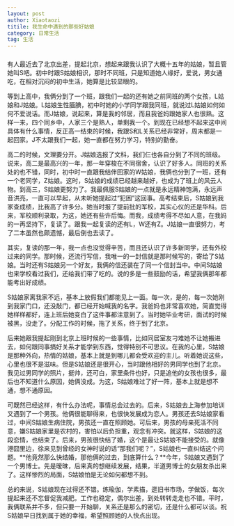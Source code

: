 ```yaml
---
layout: post
author: Xiaotaozi
titile: 我生命中遇到的那些好姑娘
category: 日常生活
tag: 生活
---
```

###  ###
有人最近去了北京出差，提起北京，想起来跟我认识了大概十五年的姑娘，暂且管她叫S吧。初中时跟S姑娘相识，那时不同班，只是知道她人缘好，爱说，男女通吃，在相对沉闷的初中生活，她算是比较显眼的。

等到上高中，我俩分到了一个班，跟我们一起的还有她之前同班的两个女孩，L姑娘和J姑娘。L姑娘生性腼腆，初中时她的小学同学跟我同班，就说过L姑娘如何如何不爱说话。而J姑娘，说起来，算是我的邻居，而且我爸妈跟她家人也很熟。这样一来，四个同乡中，人家三个是熟人，单剩我一个。到现在已经想不起来这中间具体有什么事情，反正高一结束的时候，我跟S和L关系已经非常好，周末都是一起回家。J不太跟我们一起，她一直都在努力学习，特别的勤奋。

高二的时候，文理要分开。J姑娘选报了文科，我们仨也各自分到了不同的班级。说来，高二是最高兴的一年，那一年穿梭在不同宿舍，认识了好多人。同班的关系处的也不错，同时，初中时一直跟我结伴回家的W姑娘，我俩也分到了一班，还有一个老同学，Z姑娘。这时，S姑娘的成绩已经越来越好，也成为了班上的风云人物。到高三，S姑娘更努力了。我最佩服S姑娘的一点就是永远精神饱满，永远声音洪亮，一直可以早起，从未听她提起过“犯困”这回事。高考结束后，S姑娘到我家查成绩，比我高了许多分。她当时报了提前批的军校，其实心仪的还是华科。后来，军校顺利录取，为这，她还有些许后悔。而我，成绩考得不尽如人意，在我妈的一再坚持下，复读了。跟我一起复读的还有L，W还有Z。J姑娘一直很努力，考了二本虽然也颇遗憾，最后倒也去读了。

其实，复读的那一年，我一点也没觉得辛苦，而且还认识了许多新同学，还有外校过来的同学。那时候，还流行写信，我唯一的一封信就是那时候写的，寄给了S姑娘。当时还有S姑娘另一个好友，我俩的信还装在了同一个信封当中。中间S姑娘也来学校看过我们，还给我们带了吃的。说的多是一些鼓励的话，希望我俩那年都能考出好成绩。

S姑娘家离我家不远，基本上放假我们都能见上一面。每一次，是的，每一次她刚到我家门口，还没敲门，都已经开始喊我的名字。我爸妈也非常喜欢她，简直觉得她样样都好，连上班后她变白了这件事都注意到了。当时她毕业考研，面试的时候被黑，没走了。分配工作的时候，拖了关系，终于到了北京。


后来她跟我提起刚到北京上班时候的一些事情，比如同居室友刁难她不让她搬进去，如何跟同事搞好关系才能学到东西，觉得特别不可思议。在我的心里，S姑娘是那种外向，热情的姑娘，基本上就是到哪儿都会受欢迎的主儿。听着她说这些，心里也很不是滋味。但是S姑娘还是很开心，当时跟他相好的男同学也到了北京。我见过男同学的照片，挺帅，还可白，家里条件也好，只是追他的女孩也很多，最后也不知道什么原因，她俩没成。为这，S姑娘难过了好一阵，基本上就是想不通，想不通原因。

可既然已经这样，有什么办法呢，事情总会过去的。后来，S姑娘去上海参加培训又遇到了一个男孩。他俩很能聊得来，也很快发展成为恋人。男孩还去S姑娘家看过，中间S姑娘生病住院，男孩还一直在照顾她。可后来，男孩的母亲死活不同意，嫌S姑娘家里是农村的，害怕以后负担重，观念有冲突。就这样，S姑娘的这段恋情，也结束了。后来，男孩很快结了婚，这个是最让S姑娘不能接受的。就像港囧里边，徐来见到曾经的女神时说的话“那我们呢？”，S姑娘也一直纠结这个问题。**他竟然那么快结婚，那他俩的过去，到底算什么？**今年，S姑娘又遇到了一个男博士。先是暧昧，后来真的想继续发展，结果，半道男博士的女朋友杀出来了。这样惨烈的局面，S姑娘怕是无论如何都想不到。

总的来说，S姑娘现在过得还不错。练瑜伽，学素描，逛旧书市场，学做饭，每次提起来还不忘督促我减肥。工作也稳定，偶尔出差，到处转转走走也不错。平时，我俩联系并不多，但只要一开始聊，关系还是那么的密切，还是什么都可以谈。祝S姑娘早日找到属于她的幸福，希望照顾她的人快点出现。





























